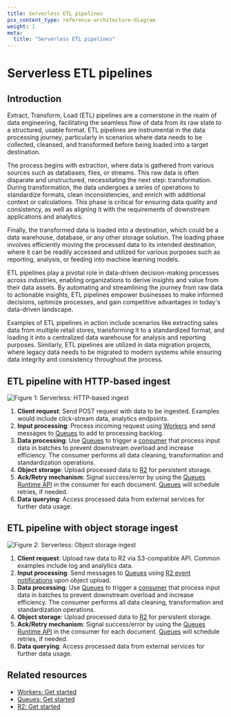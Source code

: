 ```yaml
---
title: Serverless ETL pipelines
pcx_content_type: reference-architecture-diagram
weight: 1
meta:
  title: "Serverless ETL pipelines"
---
```


# Serverless ETL pipelines

## Introduction

Extract, Transform, Load (ETL) pipelines are a cornerstone in the realm of data engineering, facilitating the seamless flow of data from its raw state to a structured, usable format. ETL pipelines are instrumental in the data processing journey, particularly in scenarios where data needs to be collected, cleansed, and transformed before being loaded into a target destination.

The process begins with extraction, where data is gathered from various sources such as databases, files, or streams. This raw data is often disparate and unstructured, necessitating the next step: transformation. During transformation, the data undergoes a series of operations to standardize formats, clean inconsistencies, and enrich with additional context or calculations. This phase is critical for ensuring data quality and consistency, as well as aligning it with the requirements of downstream applications and analytics.

Finally, the transformed data is loaded into a destination, which could be a data warehouse, database, or any other storage solution. The loading phase involves efficiently moving the processed data to its intended destination, where it can be readily accessed and utilized for various purposes such as reporting, analysis, or feeding into machine learning models.

ETL pipelines play a pivotal role in data-driven decision-making processes across industries, enabling organizations to derive insights and value from their data assets. By automating and streamlining the journey from raw data to actionable insights, ETL pipelines empower businesses to make informed decisions, optimize processes, and gain competitive advantages in today's data-driven landscape.

Examples of ETL pipelines in action include scenarios like extracting sales data from multiple retail stores, transforming it to a standardized format, and loading it into a centralized data warehouse for analysis and reporting purposes. Similarly, ETL pipelines are utilized in data migration projects, where legacy data needs to be migrated to modern systems while ensuring data integrity and consistency throughout the process.

## ETL pipeline with HTTP-based ingest

![Figure 1: Serverless: HTTP-based ingest](/images/reference-architecture/serverless-etl/serverless-etl-http-based.svg "Figure 1: ETL pipeline with HTTP-based ingest")

1. **Client request**: Send POST request with data to be ingested. Examples would include click-stream data, analytics endpoints.
2. **Input processing**: Process incoming request using [Workers](/workers/) and send messages to [Queues](/queues/) to add to processing backlog.
3. **Data processing**: Use [Queues](/queues/) to trigger a [consumer](/queues/reference/how-queues-works/#consumers) that process input data in batches to prevent downstream overload and increase efficiency. The consumer performs all data cleaning, transformation and standardization operations.
4. **Object storage**: Upload processed data to [R2](/r2/) for persistent storage.
5. **Ack/Retry mechanism**: Signal success/error by using the [Queues Runtime API](/queues/reference/javascript-apis/#message) in the consumer for each document. [Queues](/queues/) will schedule retries, if needed.
6. **Data querying**: Access processed data from external services for further data usage.

## ETL pipeline with object storage ingest

![Figure 2: Serverless: Object storage ingest](/images/reference-architecture/serverless-etl/serverless-etl-object-storage.svg "Figure 2: ETL pipeline with object storage ingest")

1. **Client request**: Upload raw data to R2 via S3-compatible API. Common examples include log and analytics data.
2. **Input processing**: Send messages to [Queues](/queues/) using [R2 event notifications](/r2/buckets/event-notifications/) upon object upload.
3. **Data processing**: Use [Queues](/queues/) to trigger a [consumer](/queues/reference/how-queues-works/#consumers) that process input data in batches to prevent downstream overload and increase efficiency. The consumer performs all data cleaning, transformation and standardization operations.
4. **Object storage**: Upload processed data to [R2](/r2/) for persistent storage.
5. **Ack/Retry mechanism**: Signal success/error by using the [Queues Runtime API](/queues/reference/javascript-apis/#message) in the consumer for each document. [Queues](/queues/) will schedule retries, if needed.
6. **Data querying**: Access processed data from external services for further data usage.

## Related resources

- [Workers: Get started](/workers/get-started/)
- [Queues: Get started](queues/get-started/)
- [R2: Get started](/r2/get-started/)
